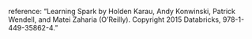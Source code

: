 reference: “Learning Spark by Holden Karau, Andy Konwinski, Patrick Wendell, and Matei Zaharia (O’Reilly). Copyright 2015 Databricks, 978-1-449-35862-4.”